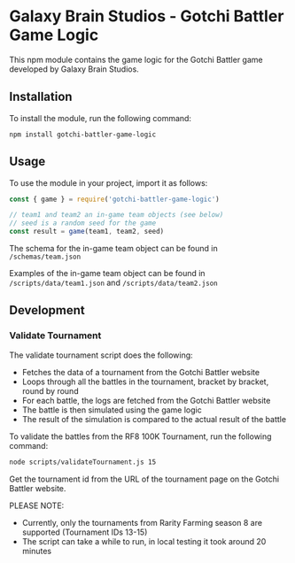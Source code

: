 # Galaxy Brain Studios - Gotchi Battler Game Logic

This npm module contains the game logic for the Gotchi Battler game developed by Galaxy Brain Studios.

## Installation

To install the module, run the following command:

```
npm install gotchi-battler-game-logic
```

## Usage

To use the module in your project, import it as follows:

```javascript
const { game } = require('gotchi-battler-game-logic')

// team1 and team2 an in-game team objects (see below)
// seed is a random seed for the game
const result = game(team1, team2, seed)
```
The schema for the in-game team object can be found in `/schemas/team.json`

Examples of the in-game team object can be found in `/scripts/data/team1.json` and `/scripts/data/team2.json`

## Development

### Validate Tournament

The validate tournament script does the following:
- Fetches the data of a tournament from the Gotchi Battler website
- Loops through all the battles in the tournament, bracket by bracket, round by round
- For each battle, the logs are fetched from the Gotchi Battler website
- The battle is then simulated using the game logic
- The result of the simulation is compared to the actual result of the battle

To validate the battles from the RF8 100K Tournament, run the following command:

```bash
node scripts/validateTournament.js 15
```

Get the tournament id from the URL of the tournament page on the Gotchi Battler website.


PLEASE NOTE:
- Currently, only the tournaments from Rarity Farming season 8 are supported (Tournament IDs 13-15)
- The script can take a while to run, in local testing it took around 20 minutes